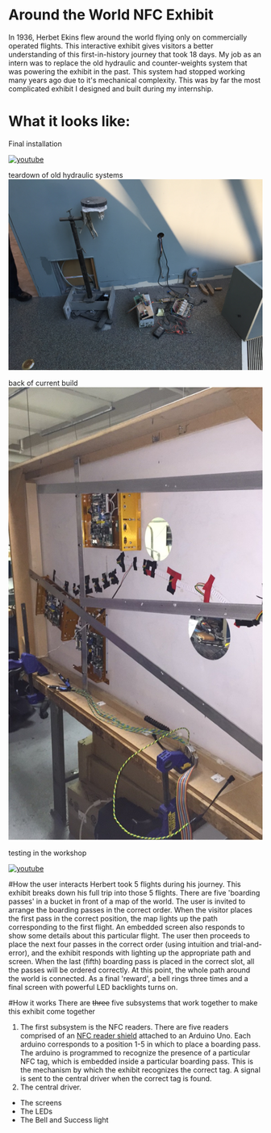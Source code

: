 # Around the World NFC Exhibit
In 1936, Herbet Ekins flew around the world flying only on commercially operated flights. This interactive exhibit gives visitors a better understanding of this first-in-history journey that took 18 days. My job as an intern was to replace the old hydraulic and counter-weights system that was powering the exhibit in the past. This system had stopped working many years ago due to it's mechanical complexity. This was by far the most complicated exhibit I designed and built during my internship.

# What it looks like:
Final installation

[![youtube](http://img.youtube.com/vi/7LiJq8QrP9Y/0.jpg)](https://www.youtube.com/watch?v=7LiJq8QrP9Y)

teardown of old hydraulic systems
![online](https://github.com/pjoneja/Portfolio/blob/master/Around%20the%20World/IMG_1013.JPG?raw=true)

back of current build
![online](https://github.com/pjoneja/Portfolio/blob/master/Around%20the%20World/IMG_1127.JPG?raw=true)

testing in the workshop

[![youtube](http://img.youtube.com/vi/4Ho5DEPTds8/0.jpg)](https://www.youtube.com/watch?v=4Ho5DEPTds8)

#How the user interacts
Herbert took 5 flights during his journey. This exhibit breaks down his full trip into those 5 flights. There are five 'boarding passes' in a bucket in front of a map of the world. The user is invited to arrange the boarding passes in the correct order. When the visitor places the first pass in the correct position, the map lights up the path corresponding to the first flight. An embedded screen also responds to show some details about this particular flight. The user then proceeds to place the next four passes in the correct order (using intuition and trial-and-error), and the exhibit responds with lighting up the appropriate path and screen. When the last (fifth) boarding pass is placed in the correct slot, all the passes will be ordered correctly. At this point, the whole path around the world is connected. As a final 'reward', a bell rings three times and a final screen with powerful LED backlights turns on. 

#How it works
There are ~~three~~ five subsystems that work together to make this exhibit come together
1. The first subsystem is the NFC readers. There are five readers comprised of an [NFC reader shield](https://www.adafruit.com/products/789) attached to an Arduino Uno. Each arduino corresponds to a position 1-5 in which to place a boarding pass. The arduino is programmed to recognize the presence of a particular NFC tag, which is embedded inside a particular boarding pass. This is the mechanism by which the exhibit recognizes the correct tag. A signal is sent to the central driver when the correct tag is found.
2. The central driver. 
* The screens
* The LEDs
* The Bell and Success light
